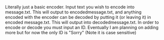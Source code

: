 Literally just a basic encoder.
Input text you wish to encode into message.txt. This will output to encodedmessage.txt, and anything encoded with the encoder can be decoded by putting it (or leaving it) in encoded message.txt. This will output into decodedmessage.txt.
In order to encode or decode you must input an ID. 
Eventually I am planning on adding more but for now the only ID is "Sorry" (Note it is case sensitive)
